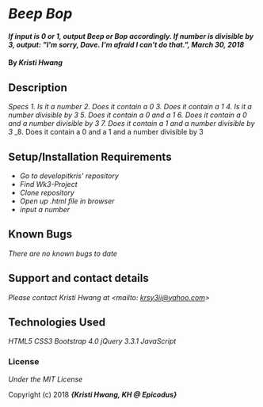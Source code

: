 # _Beep Bop_

#### _If input is 0 or 1, output Beep or Bop accordingly.  If number is divisible by 3, output: "I'm sorry, Dave. I'm afraid I can't do that.", March 30, 2018_

#### By _**Kristi Hwang**_

## Description
_Specs_
_1. Is it a number_
_2. Does it contain a 0_
_3. Does it contain a 1_
_4. Is it a number divisible by 3_
_5. Does it contain a 0 and a 1_
_6. Does it contain a 0 and a number divisible by 3_
_7. Does it contain a 1 and a number divisible by 3_
_8. Does it contain a 0 and a 1 and a number divisible by 3


## Setup/Installation Requirements

* _Go to developitkris' repository_
* _Find Wk3-Project_
* _Clone repository_
* _Open up .html file in browser_
* _input a number_


## Known Bugs

_There are no known bugs to date_

## Support and contact details

_Please contact Kristi Hwang at <mailto: krsy3ii@yahoo.com>_

## Technologies Used

_HTML5_
_CSS3_
_Bootstrap 4.0_
_jQuery 3.3.1_
_JavaScript_


### License

*Under the MIT License*

Copyright (c) 2018 **_{Kristi Hwang, KH @ Epicodus}_**

